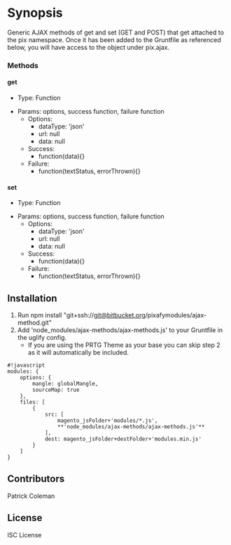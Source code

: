 # Synopsis #

Generic AJAX methods of get and set (GET and POST) that get attached to the pix namespace. Once it has been added to the Gruntfile as referenced below, you will have access to the object under pix.ajax.

### Methods ###
#### get ####
* Type: Function
+ Params: options, success function, failure function
    + Options:
        * dataType: 'json'
        * url: null
        * data: null
    + Success:
        * function(data){}
    + Failure:
        * function(textStatus, errorThrown){}
#### set ####
* Type: Function
+ Params: options, success function, failure function
    + Options:
        * dataType: 'json'
        * url: null
        * data: null
    + Success:
        * function(data){}
    + Failure:
        * function(textStatus, errorThrown){}

## Installation ##
1. Run npm install "git+ssh://git@bitbucket.org/pixafymodules/ajax-method.git"
2. Add 'node_modules/ajax-methods/ajax-methods.js' to your Gruntfile in the uglify config.
    *  If you are using the PRTG Theme as your base you can skip step 2 as it will automatically be included.


```
#!javascript
modules: {
    options: {
        mangle: globalMangle,
        sourceMap: true
    },
    files: [
        {
            src: [
                magento_jsFolder+'modules/*.js',
                **'node_modules/ajax-methods/ajax-methods.js'**
            ],
            dest: magento_jsFolder+destFolder+'modules.min.js'
        }
    ]
}

```

## Contributors

Patrick Coleman

## License

ISC License
